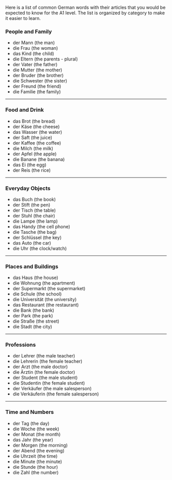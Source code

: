 Here is a list of common German words with their articles that you would be expected to know for the A1 level. The 
list is organized by category to make it easier to learn.

### People and Family
* der Mann (the man)
* die Frau (the woman)
* das Kind (the child)
* die Eltern (the parents - plural)
* der Vater (the father)
* die Mutter (the mother)
* der Bruder (the brother)
* die Schwester (the sister)
* der Freund (the friend)
* die Familie (the family)

---

### Food and Drink
* das Brot (the bread)
* der Käse (the cheese)
* das Wasser (the water)
* der Saft (the juice)
* der Kaffee (the coffee)
* die Milch (the milk)
* der Apfel (the apple)
* die Banane (the banana)
* das Ei (the egg)
* der Reis (the rice)

---

### Everyday Objects
* das Buch (the book)
* der Stift (the pen)
* der Tisch (the table)
* der Stuhl (the chair)
* die Lampe (the lamp)
* das Handy (the cell phone)
* die Tasche (the bag)
* der Schlüssel (the key)
* das Auto (the car)
* die Uhr (the clock/watch)

---

### Places and Buildings
* das Haus (the house)
* die Wohnung (the apartment)
* der Supermarkt (the supermarket)
* die Schule (the school)
* die Universität (the university)
* das Restaurant (the restaurant)
* die Bank (the bank)
* der Park (the park)
* die Straße (the street)
* die Stadt (the city)

---

### Professions
* der Lehrer (the male teacher)
* die Lehrerin (the female teacher)
* der Arzt (the male doctor)
* die Ärztin (the female doctor)
* der Student (the male student)
* die Studentin (the female student)
* der Verkäufer (the male salesperson)
* die Verkäuferin (the female salesperson)

---

### Time and Numbers
* der Tag (the day)
* die Woche (the week)
* der Monat (the month)
* das Jahr (the year)
* der Morgen (the morning)
* der Abend (the evening)
* die Uhrzeit (the time)
* die Minute (the minute)
* die Stunde (the hour)
* die Zahl (the number)